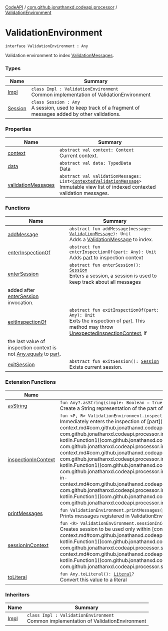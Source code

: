 [CodeAPI](../../index.md) / [com.github.jonathanxd.codeapi.processor](../index.md) / [ValidationEnvironment](.)

# ValidationEnvironment

`interface ValidationEnvironment : Any`

Validation environment to index [ValidationMessages](../-validation-message/index.md).

### Types

| Name | Summary |
|---|---|
| [Impl](-impl/index.md) | `class Impl : ValidationEnvironment`<br>Common implementation of ValidationEnvironment |
| [Session](-session/index.md) | `class Session : Any`<br>A session, used to keep track of a fragment of messages added by other validations. |

### Properties

| Name | Summary |
|---|---|
| [context](context.md) | `abstract val context: Context`<br>Current context. |
| [data](data.md) | `abstract val data: TypedData`<br>Data |
| [validationMessages](validation-messages.md) | `abstract val validationMessages: List<`[`ContextedValidationMessage`](../-contexted-validation-message/index.md)`>`<br>Immutable view list of indexed contexted validation messages. |

### Functions

| Name | Summary |
|---|---|
| [addMessage](add-message.md) | `abstract fun addMessage(message: `[`ValidationMessage`](../-validation-message/index.md)`): Unit`<br>Adds a [ValidationMessage](../-validation-message/index.md) to index. |
| [enterInspectionOf](enter-inspection-of.md) | `abstract fun enterInspectionOf(part: Any): Unit`<br>Adds [part](enter-inspection-of.md#com.github.jonathanxd.codeapi.processor.ValidationEnvironment$enterInspectionOf(kotlin.Any)/part) to inspection context |
| [enterSession](enter-session.md) | `abstract fun enterSession(): `[`Session`](-session/index.md)<br>Enters a session, a session is used to keep track about all messages
added after [enterSession](enter-session.md) invocation. |
| [exitInspectionOf](exit-inspection-of.md) | `abstract fun exitInspectionOf(part: Any): Unit`<br>Exits the inspection of [part](exit-inspection-of.md#com.github.jonathanxd.codeapi.processor.ValidationEnvironment$exitInspectionOf(kotlin.Any)/part). This method may throw [UnexpectedInspectionContext](../-unexpected-inspection-context/index.md), if
the last value of inspection context is not [Any.equals](#) to [part](exit-inspection-of.md#com.github.jonathanxd.codeapi.processor.ValidationEnvironment$exitInspectionOf(kotlin.Any)/part). |
| [exitSession](exit-session.md) | `abstract fun exitSession(): `[`Session`](-session/index.md)<br>Exists current session. |

### Extension Functions

| Name | Summary |
|---|---|
| [asString](../../com.github.jonathanxd.codeapi.util/kotlin.-any/as-string.md) | `fun Any?.asString(simple: Boolean = true): String`<br>Create a String representation of the part of this [CodePart](../../com.github.jonathanxd.codeapi/-code-part/index.md) |
| [inspectionInContext](../inspection-in-context.md) | `fun <P, R> ValidationEnvironment.inspectionInContext(part: P, context: (P) -> R): <ERROR CLASS>`<br>Immediately enters the inspection of [part](../inspection-in-context.md#com.github.jonathanxd.codeapi.processor$inspectionInContext(com.github.jonathanxd.codeapi.processor.ValidationEnvironment, com.github.jonathanxd.codeapi.processor.inspectionInContext.P, kotlin.Function1((com.github.jonathanxd.codeapi.processor.inspectionInContext.P, com.github.jonathanxd.codeapi.processor.inspectionInContext.R)))/part), calls [context](../inspection-in-context.md#com.github.jonathanxd.codeapi.processor$inspectionInContext(com.github.jonathanxd.codeapi.processor.ValidationEnvironment, com.github.jonathanxd.codeapi.processor.inspectionInContext.P, kotlin.Function1((com.github.jonathanxd.codeapi.processor.inspectionInContext.P, com.github.jonathanxd.codeapi.processor.inspectionInContext.R)))/context) and then immediately exits the inspection of [part](../inspection-in-context.md#com.github.jonathanxd.codeapi.processor$inspectionInContext(com.github.jonathanxd.codeapi.processor.ValidationEnvironment, com.github.jonathanxd.codeapi.processor.inspectionInContext.P, kotlin.Function1((com.github.jonathanxd.codeapi.processor.inspectionInContext.P, com.github.jonathanxd.codeapi.processor.inspectionInContext.R)))/part). |
| [printMessages](../print-messages.md) | `fun ValidationEnvironment.printMessages(printer: (String) -> Unit, includeStack: Boolean = false): Unit`<br>Prints messages registered in ValidationEnvironment. |
| [sessionInContext](../session-in-context.md) | `fun <R> ValidationEnvironment.sessionInContext(context: (`[`Session`](-session/index.md)`) -> R): <ERROR CLASS>`<br>Creates session to be used only within [context](../session-in-context.md#com.github.jonathanxd.codeapi.processor$sessionInContext(com.github.jonathanxd.codeapi.processor.ValidationEnvironment, kotlin.Function1((com.github.jonathanxd.codeapi.processor.ValidationEnvironment.Session, com.github.jonathanxd.codeapi.processor.sessionInContext.R)))/context), this session is exited immediately after [context](../session-in-context.md#com.github.jonathanxd.codeapi.processor$sessionInContext(com.github.jonathanxd.codeapi.processor.ValidationEnvironment, kotlin.Function1((com.github.jonathanxd.codeapi.processor.ValidationEnvironment.Session, com.github.jonathanxd.codeapi.processor.sessionInContext.R)))/context) invocation. |
| [toLiteral](../../com.github.jonathanxd.codeapi.util.conversion/kotlin.-any/to-literal.md) | `fun Any.toLiteral(): `[`Literal`](../../com.github.jonathanxd.codeapi.literal/-literal/index.md)`?`<br>Convert this value to a literal |

### Inheritors

| Name | Summary |
|---|---|
| [Impl](-impl/index.md) | `class Impl : ValidationEnvironment`<br>Common implementation of ValidationEnvironment |
